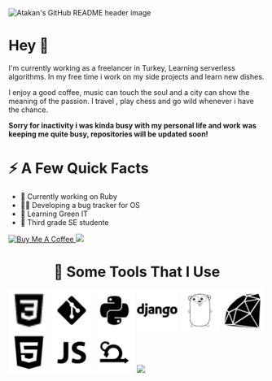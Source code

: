 <img src="https://i.imgur.com/oRSMlSV.png" alt="Atakan's GitHub README header image" style="width:1000px;height:500px">

<h1>Hey 👋</h1>
<p>I'm currently working as a freelancer in Turkey, Learning serverless algorithms. In my free time i work on my side projects and learn new dishes.</p>
<p>I enjoy a good coffee, music can touch the soul and a city can show the meaning of the passion. I travel , play chess and go wild whenever i have the chance.</p>
<b><p>Sorry for inactivity i was kinda busy with my personal life and work was keeping me quite busy, repositories will be updated soon!</p></b>

<h1>⚡️ A Few Quick Facts</h1>
<ul>
      <li>📙 Currently working on Ruby</li>
      <li>👨‍💻 Developing a bug tracker for OS</li>
      <li>🍌 Learning Green IT</li>
      <li>🌵 Third grade SE studente </li>
</ul>
      


<p>
<a href="https://www.buymeacoffee.com/lifeonshorV" target="_blank" rel="noreferrer nofollow">
      <img src="https://cdn.buymeacoffee.com/buttons/default-red.png" alt="Buy Me A Coffee" height="40" width="170" >
            </a>
<a href="https://www.linkedin.com/in/atakan-yildirim-1b202a234/"><img src="https://img.shields.io/badge/linkedin-%230077B5.svg?&style=for-the-badge&logo=linkedin&logoColor=white"height=40></a></p>
</div>

<center><h1>🚀 Some Tools That I Use</h1></center>
<p>
<img src='https://raw.githubusercontent.com/vorillaz/devicons/ba75593fdf8d66496676a90cbf127d721f73e961/!PNG/css3.png' width=80>
<img src='https://raw.githubusercontent.com/vorillaz/devicons/ba75593fdf8d66496676a90cbf127d721f73e961/!SVG/git.svg' width=80>
<img src='https://raw.githubusercontent.com/vorillaz/devicons/ba75593fdf8d66496676a90cbf127d721f73e961/!SVG/python.svg' width=80>
<img src='https://raw.githubusercontent.com/vorillaz/devicons/ba75593fdf8d66496676a90cbf127d721f73e961/!SVG/django.svg' width=80>
<img src='https://raw.githubusercontent.com/vorillaz/devicons/ba75593fdf8d66496676a90cbf127d721f73e961/!SVG/go.svg' width=80>
<img src='https://raw.githubusercontent.com/vorillaz/devicons/ba75593fdf8d66496676a90cbf127d721f73e961/!SVG/ruby.svg' width=80>
<img src='https://raw.githubusercontent.com/vorillaz/devicons/ba75593fdf8d66496676a90cbf127d721f73e961/!SVG/html5.svg' width=80>
<img src='https://raw.githubusercontent.com/vorillaz/devicons/ba75593fdf8d66496676a90cbf127d721f73e961/!SVG/javascript.svg' width=80>
<img src='https://raw.githubusercontent.com/vorillaz/devicons/ba75593fdf8d66496676a90cbf127d721f73e961/!SVG/scrum.svg' width=80>
<img src='https://raw.githubusercontent.com/vorillaz/devicons/ba75593fdf8d66496676a90cbf127d721f73e961/!SVG/sqllite.svg' width=80>
      </p>





